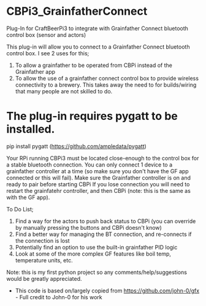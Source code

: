 # CBPi3_GrainfatherConnect
Plug-In for CraftBeerPi3 to integrate with Grainfather Connect bluetooth control box (sensor and actors)

This plug-in will allow you to connect to a Grainfather Connect bluetooth control box. I see 2 uses for this;
1) To allow a grainfather to be operated from CBPi instead of the Grainfather app
2) To allow the use of a grainfather connect control box to provide wireless connectivity to a brewery. This takes away the need to for builds/wiring that many people are not skilled to do.

# The plug-in requires pygatt to be installed.
pip install pygatt (https://github.com/ampledata/pygatt)

Your RPi running CBPi3 must be located close-enough to the control box for a stable bluetooth connection.
You can only connect 1 device to a grainfather controller at a time (so make sure you don't have the GF app connected or this will fail).
Make sure the Grainfather controller is on and ready to pair before starting CBPi
If you lose connection you will need to restart the grainfatehr controller, and then CBPi (note: this is the same as with the GF app).


To Do List;
1) Find a way for the actors to push back status to CBPi (you can override by manually pressing the buttons and CBPi doesn't know)
2) Find a better way for managing the BT connection, and re-connects if the connection is lost
3) Potentially find an option to use the built-in grainfather PID logic
4) Look at some of the more complex GF features like boil temp, temperature units, etc.


Note: this is my first python project so any comments/help/suggestions would be greatly appreciated.



* This code is based on/largely copied from https://github.com/john-0/gfx - Full credit to John-0 for his work
